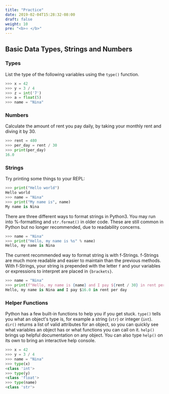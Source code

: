 ```yaml
---
title: "Practice"
date: 2019-02-04T15:28:32-08:00
draft: false
weight: 10
pre: "<b>⭐️ </b>"
---
```


## Basic Data Types, Strings and Numbers

### Types

List the type of the following variables using the `type()` function.

```python
>>> x = 42
>>> y = 3 / 4
>>> z = int('7')
>>> a = float(5)
>>> name = "Nina"
```

### Numbers

Calculate the amount of rent you pay daily, by taking your monthly rent and diving it by 30.

```python
>>> rent = 480
>>> per_day = rent / 30
>>> print(per_day)
16.0
```

### Strings

Try printing some things to your REPL:

```python
>>> print("Hello world")
Hello world
>>> name = "Nina"
>>> print("My name is", name)
My name is Nina
```

There are three different ways to format strings in Python3. You may run into %-formatting and `str.format()` in older code. These are still common in Python but no longer recommended, due to readability concerns.

```python
>>> name = "Nina"
>>> print("Hello, my name is %s" % name)
Hello, my name is Nina
```

The current recommended way to format string is with f-Strings. f-Strings are much more readable and easier to maintain than the previous methods. With f-Strings, your string is prepended with the letter `f` and your variables or expressions to interpret are placed in `{brackets}`.

```python
>>> name = "Nina"
>>> print(f"Hello, my name is {name} and I pay ${rent / 30} in rent per day")
Hello, my name is Nina and I pay $16.0 in rent per day
```

### Helper Functions

Python has a few built-in functions to help you if you get stuck. `type()` tells you what an object's type is, for example a string (`str`) or integer (`int`). `dir()` returns a list of valid attributes for an object, so you can quickly see what variables an object has or what functions you can call on it. `help()` brings up helpful documentation on any object. You can also type `help()` on its own to bring an interactive help console.

```python
>>> x = 42
>>> y = 3 / 4
>>> name = "Nina"
>>> type(x)
<class 'int'>
>>> type(y)
<class 'float'>
>>> type(name)
<class 'str'>
```